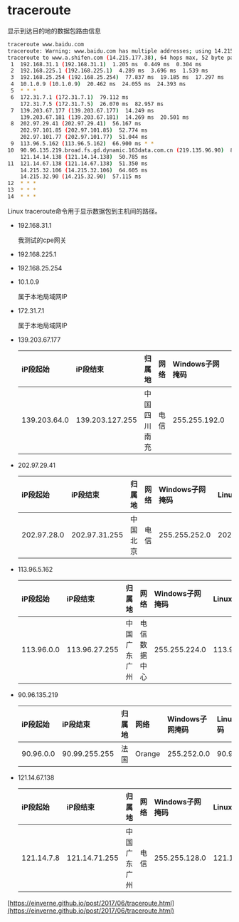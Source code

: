 # traceroute

显示到达目的地的数据包路由信息

```sh
traceroute www.baidu.com 
traceroute: Warning: www.baidu.com has multiple addresses; using 14.215.177.38
traceroute to www.a.shifen.com (14.215.177.38), 64 hops max, 52 byte packets
 1  192.168.31.1 (192.168.31.1)  1.205 ms  0.449 ms  0.304 ms
 2  192.168.225.1 (192.168.225.1)  4.289 ms  3.696 ms  1.539 ms
 3  192.168.25.254 (192.168.25.254)  77.837 ms  19.185 ms  17.297 ms
 4  10.1.0.9 (10.1.0.9)  20.462 ms  24.055 ms  24.393 ms
 5  * * *
 6  172.31.7.1 (172.31.7.1)  79.112 ms
    172.31.7.5 (172.31.7.5)  26.070 ms  82.957 ms
 7  139.203.67.177 (139.203.67.177)  14.249 ms
    139.203.67.181 (139.203.67.181)  14.269 ms  20.501 ms
 8  202.97.29.41 (202.97.29.41)  56.167 ms
    202.97.101.85 (202.97.101.85)  52.774 ms
    202.97.101.77 (202.97.101.77)  51.044 ms
 9  113.96.5.162 (113.96.5.162)  66.900 ms * *
10  90.96.135.219.broad.fs.gd.dynamic.163data.com.cn (219.135.96.90)  88.912 ms  56.997 ms
    121.14.14.138 (121.14.14.138)  50.785 ms
11  121.14.67.138 (121.14.67.138)  51.350 ms
    14.215.32.106 (14.215.32.106)  64.605 ms
    14.215.32.90 (14.215.32.90)  57.115 ms
12  * * *
13  * * *
14  * * *
```
Linux traceroute命令用于显示数据包到主机间的路径。

- 192.168.31.1

  我测试的cpe网关

- 192.168.225.1

- 192.168.25.254

- 10.1.0.9

  属于本地局域网IP

- 172.31.7.1

  属于本地局域网IP

- 139.203.67.177

  | iP段起始     | iP段结束        | 归属地       | 网络 | Windows子网掩码 | Linux子网掩码   |
  | :----------- | :-------------- | :----------- | :--- | :-------------- | :-------------- |
  | 139.203.64.0 | 139.203.127.255 | 中国四川南充 | 电信 | 255.255.192.0   | 139.203.64.0/18 |

- 202.97.29.41

  | iP段起始    | iP段结束      | 归属地   | 网络 | Windows子网掩码 | Linux子网掩码  |
  | :---------- | :------------ | :------- | :--- | :-------------- | :------------- |
  | 202.97.28.0 | 202.97.31.255 | 中国北京 | 电信 | 255.255.252.0   | 202.97.28.0/22 |

- 113.96.5.162

  | iP段起始   | iP段结束      | 归属地       | 网络          | Windows子网掩码 | Linux子网掩码 |
  | :--------- | :------------ | :----------- | :------------ | :-------------- | :------------ |
  | 113.96.0.0 | 113.96.27.255 | 中国广东广州 | 电信 数据中心 | 255.255.224.0   | 113.96.0.0/19 |

- 90.96.135.219

  | iP段起始  | iP段结束      | 归属地 | 网络   | Windows子网掩码 | Linux子网掩码 |
  | :-------- | :------------ | :----- | :----- | :-------------- | :------------ |
  | 90.96.0.0 | 90.99.255.255 | 法国   | Orange | 255.252.0.0     | 90.96.0.0/14  |

- 121.14.67.138 

  | iP段起始   | iP段结束      | 归属地       | 网络 | Windows子网掩码 | Linux子网掩码 |
  | :--------- | :------------ | :----------- | :--- | :-------------- | :------------ |
  | 121.14.7.8 | 121.14.71.255 | 中国广东广州 | 电信 | 255.255.128.0   | 121.14.0.0/17 |

[https://einverne.github.io/post/2017/06/traceroute.html](https://einverne.github.io/post/2017/06/traceroute.html)

